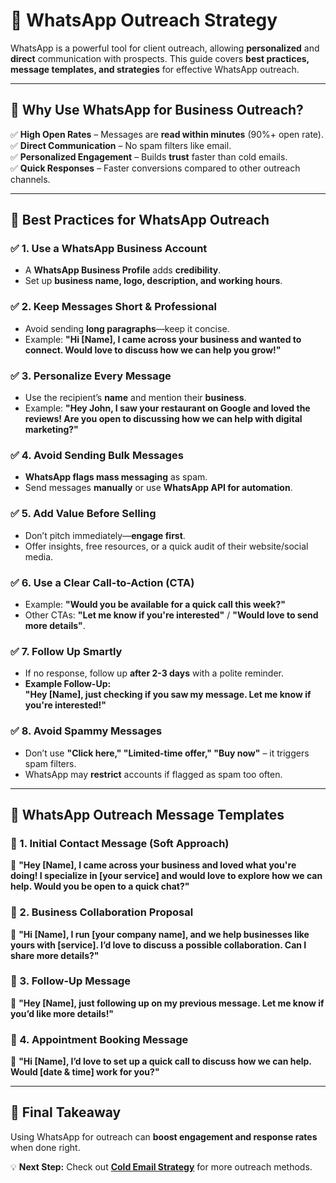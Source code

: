 # **📲 WhatsApp Outreach Strategy**  

WhatsApp is a powerful tool for client outreach, allowing **personalized** and **direct** communication with prospects. This guide covers **best practices, message templates, and strategies** for effective WhatsApp outreach.  

---

## **📌 Why Use WhatsApp for Business Outreach?**  
✅ **High Open Rates** – Messages are **read within minutes** (90%+ open rate).  
✅ **Direct Communication** – No spam filters like email.  
✅ **Personalized Engagement** – Builds **trust** faster than cold emails.  
✅ **Quick Responses** – Faster conversions compared to other outreach channels.  

---

## **🔹 Best Practices for WhatsApp Outreach**  

### **✅ 1. Use a WhatsApp Business Account**  
- A **WhatsApp Business Profile** adds **credibility**.  
- Set up **business name, logo, description, and working hours**.  

### **✅ 2. Keep Messages Short & Professional**  
- Avoid sending **long paragraphs**—keep it concise.  
- Example: **"Hi [Name], I came across your business and wanted to connect. Would love to discuss how we can help you grow!"**  

### **✅ 3. Personalize Every Message**  
- Use the recipient’s **name** and mention their **business**.  
- Example: **"Hey John, I saw your restaurant on Google and loved the reviews! Are you open to discussing how we can help with digital marketing?"**  

### **✅ 4. Avoid Sending Bulk Messages**  
- **WhatsApp flags mass messaging** as spam.  
- Send messages **manually** or use **WhatsApp API for automation**.  

### **✅ 5. Add Value Before Selling**  
- Don’t pitch immediately—**engage first**.  
- Offer insights, free resources, or a quick audit of their website/social media.  

### **✅ 6. Use a Clear Call-to-Action (CTA)**  
- Example: **"Would you be available for a quick call this week?"**  
- Other CTAs: **"Let me know if you're interested"** / **"Would love to send more details"**.  

### **✅ 7. Follow Up Smartly**  
- If no response, follow up **after 2-3 days** with a polite reminder.  
- **Example Follow-Up:**  
  **"Hey [Name], just checking if you saw my message. Let me know if you're interested!"**  

### **✅ 8. Avoid Spammy Messages**  
- Don’t use **"Click here," "Limited-time offer," "Buy now"** – it triggers spam filters.  
- WhatsApp may **restrict** accounts if flagged as spam too often.  

---

## **📜 WhatsApp Outreach Message Templates**  

### **📌 1. Initial Contact Message (Soft Approach)**  
💬 **"Hey [Name], I came across your business and loved what you're doing! I specialize in [your service] and would love to explore how we can help. Would you be open to a quick chat?"**  

### **📌 2. Business Collaboration Proposal**  
💬 **"Hi [Name], I run [your company name], and we help businesses like yours with [service]. I’d love to discuss a possible collaboration. Can I share more details?"**  

### **📌 3. Follow-Up Message**  
💬 **"Hey [Name], just following up on my previous message. Let me know if you’d like more details!"**  

### **📌 4. Appointment Booking Message**  
💬 **"Hi [Name], I’d love to set up a quick call to discuss how we can help. Would [date & time] work for you?"**  

---

## **🚀 Final Takeaway**  
Using WhatsApp for outreach can **boost engagement and response rates** when done right.  

💡 **Next Step:** Check out **[Cold Email Strategy](./cold-email-strategy.md)** for more outreach methods.  
